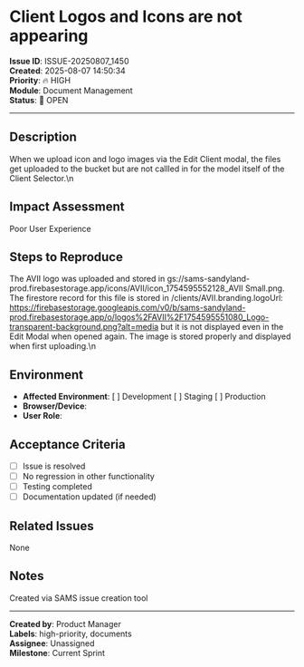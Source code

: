 # Client Logos and Icons are not appearing

**Issue ID**: ISSUE-20250807_1450  
**Created**: 2025-08-07 14:50:34  
**Priority**: 🔥 HIGH  
**Module**: Document Management  
**Status**: 🔴 OPEN  

---

## Description

When we upload icon and logo images via the Edit Client modal, the files get uploaded to the bucket but are not callled in for the model itself of the Client Selector.\n

## Impact Assessment

Poor User Experience

## Steps to Reproduce

The AVII logo was uploaded and stored in gs://sams-sandyland-prod.firebasestorage.app/icons/AVII/icon_1754595552128_AVII Small.png.  The firestore record for this file is stored in /clients/AVII.branding.logoUrl: https://firebasestorage.googleapis.com/v0/b/sams-sandyland-prod.firebasestorage.app/o/logos%2FAVII%2F1754595551080_Logo-transparent-background.png?alt=media but it is not displayed even in the Edit Modal when opened again.  The image is stored properly and displayed when first uploading.\n

## Environment

- **Affected Environment**: [ ] Development [ ] Staging [ ] Production
- **Browser/Device**: 
- **User Role**: 

## Acceptance Criteria

- [ ] Issue is resolved
- [ ] No regression in other functionality
- [ ] Testing completed
- [ ] Documentation updated (if needed)

## Related Issues

None

## Notes

Created via SAMS issue creation tool

---

**Created by**: Product Manager  
**Labels**: high-priority, documents  
**Assignee**: Unassigned  
**Milestone**: Current Sprint
